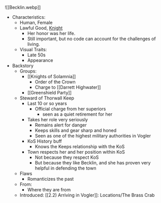 ![[Becklin.webp]] 
- Characteristics:
	- Human, Female
	- Lawful Good, [Knight](https://www.dndbeyond.com/monsters/16938-knight?srsltid=AfmBOopNxkN0bsK9lf2m79Q45ABwF87ZZshycBXfdvtHB-gOw1moY7-j) 
		- Her honor was her life. 
		- Still important, but no code can account for the challenges of living. 
	- Visual Traits:
		- Late 50s
		- Appearance
- Backstory
	- Groups:
		- [[Knights of Solamnia]] 
			- Order of the Crown
			- Charge to [[Darrett Highwater]] 
		- [[Greenshield Party]] 
	- Steward of Thorwall Keep
		- Last 10 or so years
			- Official charge from her superiors
				- seen as a quiet retirement for her
		- Takes her role very seriously
			- Remains alert for danger
			- Keeps skills and gear sharp and honed
			- Seen as one of the highest military authorities in Vogler
		- KoS History buff
			- Knows the Keeps relationship with the KoS
		- Town respects her and her position within KoS
			- Not because they respect KoS
			- But because they like Becklin, and she has proven very helpful in defending the town
	- Flaws
		- Romanticizes the past
	- From:
		- Where they are from
	- Introduced: [[2.2) Arriving in Vogler]]: Locations/The Brass Crab